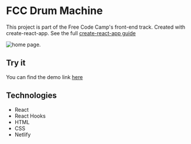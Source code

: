 # FCC Drum Machine
This project is part of the Free Code Camp's front-end track. Created with create-react-app. See the full [create-react-app guide](https://github.com/facebook/create-react-app/blob/main/packages/cra-template/template/README.md)

![home page.](https://github.com/2016lisali/personal_portfolio/blob/main/public/assets/fcc_drum_machine.jpg "home page.")

## Try it
You can find the demo link [here](https://fccdrummachinebylisa.netlify.app/)

## Technologies
* React
* React Hooks
* HTML
* CSS
* Netlify



